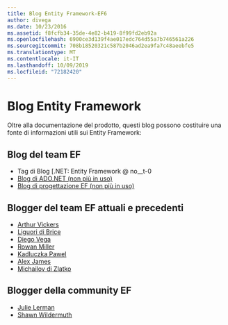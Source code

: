 ```yaml
---
title: Blog Entity Framework-EF6
author: divega
ms.date: 10/23/2016
ms.assetid: f8fcfb34-35de-4e82-b419-8f99fd2eb92a
ms.openlocfilehash: 6900ce3d139f4ae017edc764d55a7b746561a226
ms.sourcegitcommit: 708b18520321c587b2046ad2ea9fa7c48aeebfe5
ms.translationtype: MT
ms.contentlocale: it-IT
ms.lasthandoff: 10/09/2019
ms.locfileid: "72182420"
---
```

# <a name="entity-framework-blogs"></a>Blog Entity Framework
Oltre alla documentazione del prodotto, questi blog possono costituire una fonte di informazioni utili sui Entity Framework:

## <a name="ef-team-blogs"></a>Blog del team EF

- Tag di Blog [.NET: Entity Framework @ no__t-0
- [Blog di ADO.NET (non più in uso)](https://blogs.msdn.microsoft.com/adonet/)
- [Blog di progettazione EF (non più in uso)](https://blogs.msdn.microsoft.com/efdesign/)

## <a name="current-and-former-ef-team-bloggers"></a>Blogger del team EF attuali e precedenti

- [Arthur Vickers](https://blog.oneunicorn.com/tag/entity-framework/)
- [Liguori di Brice](https://www.bricelam.net/)
- [Diego Vega](https://blogs.msdn.microsoft.com/diego/)
- [Rowan Miller](https://romiller.com/category/entity-framework/)
- [Kadluczka Pawel](https://blog.3d-logic.com/category/entity-framework/)
- [Alex James](https://blogs.msdn.microsoft.com/alexj/tag/entity-framework/)
- [Michailov di Zlatko](https://blogs.msdn.microsoft.com/esql/tag/entity-framework/)

## <a name="ef-community-bloggers"></a>Blogger della community EF

- [Julie Lerman](https://thedatafarm.com/blog/)  
- [Shawn Wildermuth](https://wildermuth.com/Tag/%20Entity%20Framework)  
